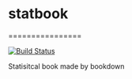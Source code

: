 # statbook
================

[![Build Status](https://travis-ci.org/jinseob2kim/statbook.svg?branch=master)](https://travis-ci.org/jinseob2kim/statbook) 

Statisitcal book made by bookdown
